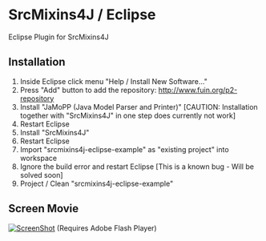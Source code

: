 SrcMixins4J / Eclipse
=====================

Eclipse Plugin for SrcMixins4J

Installation
------------

1. Inside Eclipse click menu "Help / Install New Software..."
2. Press "Add" button to add the repository: http://www.fuin.org/p2-repository
3. Install "JaMoPP (Java Model Parser and Printer)" [CAUTION: Installation together with "SrcMixins4J" in one step does currently not work] 
4. Restart Eclipse
5. Install "SrcMixins4J"
6. Restart Eclipse
7. Import "srcmixins4j-eclipse-example" as "existing project" into workspace
8. Ignore the build error and restart Eclipse [This is a known bug - Will be solved soon]
9. Project / Clean "srcmixins4j-eclipse-example"

Screen Movie
------------

[![ScreenShot](https://raw.github.com/fuinorg/SrcMixins4J/master/eclipse/srcmixins4j-eclipse-example.jpg)](http://www.fuin.org/files/srcmixins4j-eclipse-example.swf)
(Requires Adobe Flash Player)
